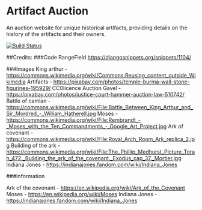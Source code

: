 # Artifact Auction

An auction website for unique historical artifacts, providing details on the history of the artifacts and their owners.

[![Build Status](https://travis-ci.org/Shilldon/artifact-auction.svg?branch=master)](https://travis-ci.org/Shilldon/artifact-auction)


##Credits:
###Code
RangeField https://djangosnippets.org/snippets/1104/

###Images
King arthur - https://commons.wikimedia.org/wiki/Commons:Reusing_content_outside_Wikimedia
Artifacts - https://pixabay.com/photos/temple-burma-wall-stone-figurines-195929/ CC0licence
Auction Gavel - https://pixabay.com/photos/justice-court-hammer-auction-law-510742/
Battle of camlan - https://commons.wikimedia.org/wiki/File:Battle_Between_King_Arthur_and_Sir_Mordred_-_William_Hatherell.jpg
Moses - https://commons.wikimedia.org/wiki/File:Rembrandt_-_Moses_with_the_Ten_Commandments_-_Google_Art_Project.jpg
Ark of covenant - https://commons.wikimedia.org/wiki/File:Royal_Arch_Room_Ark_replica_2.jpg
Building of the ark - https://commons.wikimedia.org/wiki/File:The_Phillip_Medhurst_Picture_Torah_472._Building_the_ark_of_the_covenant._Exodus_cap_37._Mortier.jpg
Indiana Jones - https://indianajones.fandom.com/wiki/Indiana_Jones

###Information

Ark of the covenant - https://en.wikipedia.org/wiki/Ark_of_the_Covenant
Moses - https://en.wikipedia.org/wiki/Moses
Indiana Jones -  https://indianajones.fandom.com/wiki/Indiana_Jones